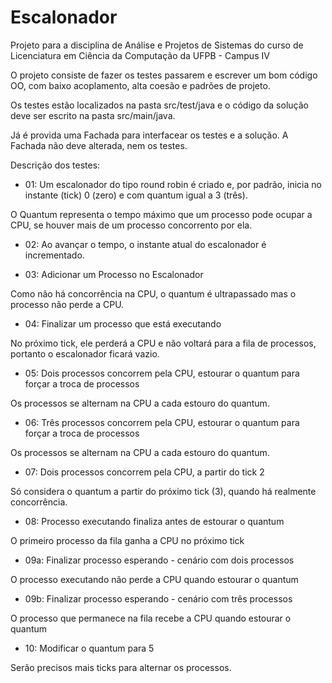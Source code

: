 # Escalonador

Projeto para a disciplina de Análise e Projetos de Sistemas do curso de Licenciatura em Ciência da Computação da UFPB - Campus IV


O projeto consiste de fazer os testes passarem e escrever um bom código OO, com baixo acoplamento, alta coesão e padrões de projeto.

Os testes estão localizados na pasta src/test/java e o código da solução deve ser escrito na pasta src/main/java.

Já é provida uma Fachada para interfacear os testes e a solução. A Fachada não deve alterada, nem os testes.
 
 
Descrição dos testes:
 
- 01: Um escalonador do tipo round robin é criado e, por padrão, inicia no instante (tick) 0 (zero) e com quantum igual a 3 (três).

O Quantum representa o tempo máximo que um processo pode ocupar a CPU, se houver mais de um processo concorrento por ela.

- 02: Ao avançar o tempo, o instante atual do escalonador é incrementado.  

- 03: Adicionar um Processo no Escalonador

Como não há concorrência na CPU, o quantum é ultrapassado mas o processo não perde a CPU.

- 04: Finalizar um processo que está executando

No próximo tick, ele perderá a CPU e não voltará para a fila de processos, portanto o escalonador ficará vazio.

- 05: Dois processos concorrem pela CPU, estourar o quantum para forçar a troca de processos

Os processos se alternam na CPU a cada estouro do quantum.

- 06: Três processos concorrem pela CPU, estourar o quantum para forçar a troca de processos

Os processos se alternam na CPU a cada estouro do quantum.

- 07: Dois processos concorrem pela CPU, a partir do tick 2

Só considera o quantum a partir do próximo tick (3), quando há realmente concorrência.

- 08: Processo executando finaliza antes de estourar o quantum

O primeiro processo da fila ganha a CPU no próximo tick
 
- 09a: Finalizar processo esperando - cenário com dois processos

O processo executando não perde a CPU quando estourar o quantum

 - 09b: Finalizar processo esperando - cenário com três processos

O processo que permanece na fila recebe a CPU quando estourar o quantum

- 10: Modificar o quantum para 5

Serão precisos mais ticks para alternar os processos.


